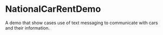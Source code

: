 # NationalCarRentDemo
A demo that show cases use of text messaging to communicate with cars and their information.
